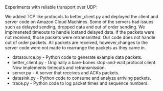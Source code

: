 Experiments with reliable transport over UDP: 

We added TCP like protocols to better_client.py and deployed the client and server code on Amazon 
Cloud Machines. Some of the servers had issues such as delayed sending, dropped data and out of order 
sending. We implmeneted timeouts to handle lostand delayed data. If the packets were not received,
those packets were retransmitted. Our code does not handle out of order packets. All packets are
received, however,changes to the server code were not made to rearrange the packets as they came in. 

* datasource.py - Python code to generate example data packets.
* better_client.py - Originally a bare-bones stop-and-wait protocol client. Now implements timeouts and retransmission. 
* server.py - A server that receives and ACKs packets.
* datasink.py - Python code to consume and analyze arriving packets.
* trace.py - Python code to log packet times and sequence numbers.
